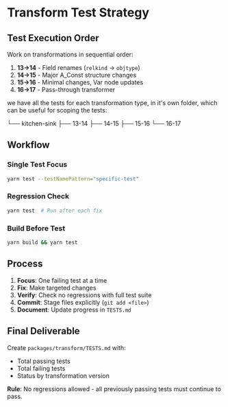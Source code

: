 # Transform Test Strategy

## Test Execution Order

Work on transformations in sequential order:

1. **13→14** - Field renames (`relkind` → `objtype`)
2. **14→15** - Major A_Const structure changes
3. **15→16** - Minimal changes, Var node updates
4. **16→17** - Pass-through transformer

we have all the tests for each transformation type, in it's own folder, which can be useful for scoping the tests:

└── kitchen-sink
    ├── 13-14
    ├── 14-15
    ├── 15-16
    └── 16-17

## Workflow

### Single Test Focus
```bash
yarn test --testNamePattern="specific-test"
```

### Regression Check
```bash
yarn test  # Run after each fix
```

### Build Before Test
```bash
yarn build && yarn test
```

## Process

1. **Focus**: One failing test at a time
2. **Fix**: Make targeted changes
3. **Verify**: Check no regressions with full test suite
4. **Commit**: Stage files explicitly (`git add <file>`)
5. **Document**: Update progress in `TESTS.md`

## Final Deliverable

Create `packages/transform/TESTS.md` with:
- Total passing tests
- Total failing tests
- Status by transformation version

**Rule**: No regressions allowed - all previously passing tests must continue to pass.
